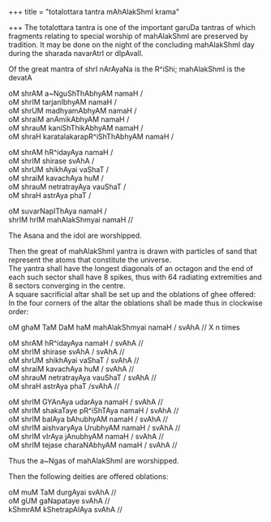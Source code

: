 +++
title = "totalottara tantra mAhAlakShmI krama"

+++
The totalottara tantra is one of the important garuDa tantras of which
fragments relating to special worship of mahAlakShmI are preserved by
tradition. It may be done on the night of the concluding mahAlakShmI day
during the sharada navarAtrI or dIpAvalI.

Of the great mantra of shrI nArAyaNa is the R^iShi; mahAlakShmI is the
devatA

oM shrAM a\~NguShThAbhyAM namaH /  
oM shrIM tarjanIbhyAM namaH /  
oM shrUM madhyamAbhyAM namaH /  
oM shraiM anAmikAbhyAM namaH /  
oM shrauM kaniShThikAbhyAM namaH /  
oM shraH karatalakarapR^iShThAbhyAM namaH /

oM shrAM hR^idayAya namaH /  
oM shrIM shirase svAhA /  
oM shrUM shikhAyai vaShaT /  
oM shraiM kavachAya huM /  
oM shrauM netratrayAya vauShaT /  
oM shraH astrAya phaT /

oM suvarNapIThAya namaH /  
shrIM hrIM mahAlakShmyai namaH //

The Asana and the idol are worshipped.

Then the great of mahAlakShmI yantra is drawn with particles of sand
that represent the atoms that constitute the universe.  
The yantra shall have the longest diagonals of an octagon and the end of
each such sector shall have 8 spikes, thus with 64 radiating extremities
and 8 sectors converging in the centre.  
A square sacrificial altar shall be set up and the oblations of ghee
offered:  
In the four corners of the altar the oblations shall be made thus in
clockwise order:

oM ghaM TaM DaM haM mahAlakShmyai namaH / svAhA // X n times

oM shrAM hR^idayAya namaH / svAhA //  
oM shrIM shirase svAhA / svAhA //  
oM shrUM shikhAyai vaShaT / svAhA //  
oM shraiM kavachAya huM / svAhA //  
oM shrauM netratrayAya vauShaT / svAhA //  
oM shraH astrAya phaT /svAhA //

oM shrIM GYAnAya udarAya namaH / svAhA //  
oM shrIM shakaTaye pR^iShTAya namaH / svAhA //  
oM shrIM balAya bAhubhyAM namaH / svAhA //  
oM shrIM aishvaryAya UrubhyAM namaH / svAhA //  
oM shrIM vIrAya jAnubhyAM namaH / svAhA //  
oM shrIM tejase charaNAbhyAM namaH / svAhA //

Thus the a\~Ngas of mahAlakShmI are worshipped.

Then the following deities are offered oblations:

oM muM TaM durgAyai svAhA //  
oM gUM gaNapataye svAhA //  
kShmrAM kShetrapAlAya svAhA //
